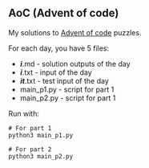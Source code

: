 ## AoC (Advent of code)

My solutions to [Advent of code](https://adventofcode.com/) puzzles.

For each day, you have 5 files:
* **_i_**.md - solution outputs of the day
* **_i_**.txt - input of the day
* **_it_**.txt - test input of the day
* main_p1.py - script for part 1
* main_p2.py - script for part 1

Run with:
```
# For part 1
python3 main_p1.py

# For part 2
python3 main_p2.py
```